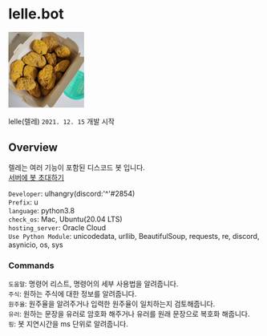 # lelle.bot

<img src="data/img/lelle_ico.png" width="30%">

lelle(렐레) `2021. 12. 15` 개발 시작<br>

## Overview
렐레는 여러 기능이 포함된 디스코드 봇 입니다.<br>
<a href="https://discord.com/api/oauth2/authorize?client_id=920613928202018899&permissions=8&scope=bot" target="_blank">서버에 봇 초대하기</a>

`Developer`: ulhangry(discord:'^'#2854)<br>
`Prefix`: u<br>
`language`: python3.8<br>
`check_os`: Mac, Ubuntu(20.04 LTS)<br>
`hosting_server`: Oracle Cloud<br>
`Use Python Module`: unicodedata, urllib, BeautifulSoup, requests, re, discord, asynicio, os, sys<br>

### Commands
`도움말`: 명령어 리스트, 명령어의 세부 사용법을 알려줍니다.<br>
`주식`: 원하는 주식에 대한 정보를 알려줍니다.<br>
`원주율`: 원주율을 알려주거나 입력한 원주율이 일치하는지 검토해줍니다.<br>
`유러`: 원하는 문장을 유러로 암호화 해주거나 유러를 원래 문장으로 복호화 해줍니다.<br>
`핑`: 봇 지연시간을 ms 단위로 알려줍니다.

